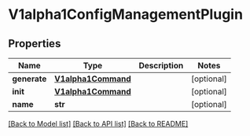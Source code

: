 # V1alpha1ConfigManagementPlugin

## Properties
Name | Type | Description | Notes
------------ | ------------- | ------------- | -------------
**generate** | [**V1alpha1Command**](V1alpha1Command.md) |  | [optional] 
**init** | [**V1alpha1Command**](V1alpha1Command.md) |  | [optional] 
**name** | **str** |  | [optional] 

[[Back to Model list]](../README.md#documentation-for-models) [[Back to API list]](../README.md#documentation-for-api-endpoints) [[Back to README]](../README.md)


